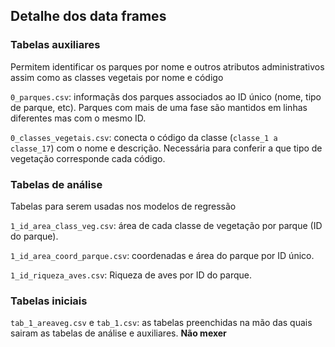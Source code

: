 ## Detalhe dos data frames

### Tabelas auxiliares

Permitem identificar os parques por nome e outros atributos administrativos assim como as classes vegetais por nome e código

`0_parques.csv`: informaçãs dos parques associados ao ID único (nome, tipo de parque, etc). Parques com mais de uma fase são mantidos em linhas diferentes mas com o mesmo ID.

`0_classes_vegetais.csv`: conecta o código da classe (`classe_1 a classe_17`) com o nome e descrição. Necessária para conferir a que tipo de vegetação corresponde cada código.

### Tabelas de análise

Tabelas para serem usadas nos modelos de regressão

`1_id_area_class_veg.csv`: área de cada classe de vegetação por parque (ID do parque).

`1_id_area_coord_parque.csv`: coordenadas e área do parque por ID único.

`1_id_riqueza_aves.csv`: Riqueza de aves por ID do parque.

### Tabelas iniciais

`tab_1_areaveg.csv` e `tab_1.csv`: as tabelas preenchidas na mão das quais sairam as tabelas de análise e auxiliares. **Não mexer**
